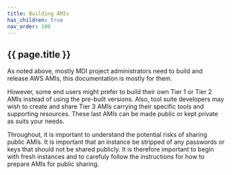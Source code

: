 ```yaml
---
title: Building AMIs
has_children: true
nav_order: 100
---
```


## {{ page.title }}

As noted above, mostly MDI project administrators need to build and release AWS AMIs,
this documentation is mostly for them.

However, some end users might prefer to build their own Tier 1 or Tier 2 AMIs
instead of using the pre-built versions.  Also, tool suite developers may wish
to create and share Tier 3 AMIs carrying their specific tools and supporting resources.
These last AMIs can be made public or kept private as suits your needs.

Throughout, it is important to understand the potential risks of sharing public AMIs.
It is important that an instance be stripped of any passwords or keys that should
not be shared publicly. It is therefore important to begin with fresh instances
and to carefuly follow the instructions for how to prepare AMIs for public sharing.
